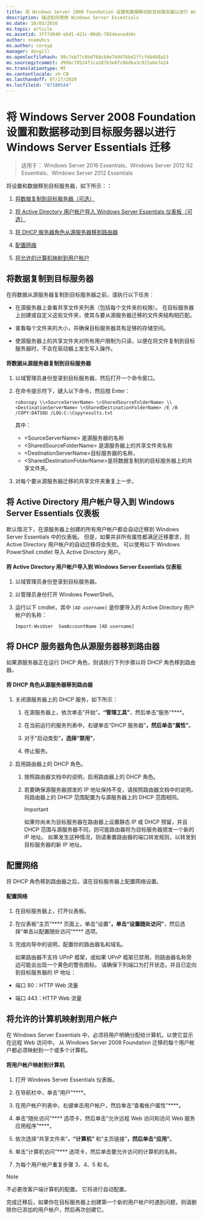 ```yaml
---
title: 将 Windows Server 2008 Foundation 设置和数据移动到目标服务器以进行 Windows Server Essentials 迁移
description: 描述如何使用 Windows Server Essentials
ms.date: 10/03/2016
ms.topic: article
ms.assetid: 3ff7d040-ebd1-421c-80db-765deacedd4c
author: nnamuhcs
ms.author: coreyp
manager: dongill
ms.openlocfilehash: 99c7eb77c0bd768cb8e74d476bd2ffcf6b468a53
ms.sourcegitcommit: d99bc78524f1ca287b3e8fc06dba3c915a6e7a24
ms.translationtype: MT
ms.contentlocale: zh-CN
ms.lasthandoff: 07/27/2020
ms.locfileid: "87180544"
---
```

# <a name="move-windows-server-2008-foundation-settings-and-data-to-the-destination-server-for-windows-server-essentials-migration"></a>将 Windows Server 2008 Foundation 设置和数据移动到目标服务器以进行 Windows Server Essentials 迁移

>适用于： Windows Server 2016 Essentials、Windows Server 2012 R2 Essentials、Windows Server 2012 Essentials

将设置和数据移到目标服务器，如下所示：：

1. [将数据复制到目标服务器（可选）](#copy-data-to-the-destination-server)

2. [将 Active Directory 用户帐户导入 Windows Server Essentials 仪表板（可选）](#import-active-directory-user-accounts-to-the-windows-server-essentials-dashboard)

3. [将 DHCP 服务器角色从源服务器移到路由器](#move-the-dhcp-server-role-from-the-source-server-to-the-router)

4. [配置网络](#configure-the-network)

5. [将允许的计算机映射到用户帐户](#map-permitted-computers-to-user-accounts)

## <a name="copy-data-to-the-destination-server"></a>将数据复制到目标服务器
 在将数据从源服务器复制到目标服务器之前，请执行以下任务：

- 在源服务器上查看共享文件夹列表（包括每个文件夹的权限）。 在目标服务器上创建或自定义这些文件夹，使其与要从源服务器迁移的文件夹结构相匹配。

- 查看每个文件夹的大小，并确保目标服务器具有足够的存储空间。

- 使源服务器上的共享文件夹对所有用户限制为只读，以便在将文件复制到目标服务器时，不会在驱动器上发生写入操作。

#### <a name="to-copy-data-from-the-source-server-to-the-destination-server"></a>将数据从源服务器复制到目标服务器

1.  以域管理员身份登录到目标服务器，然后打开一个命令窗口。

2.  在命令提示符下，键入以下命令，然后按 Enter：

    `robocopy \\<SourceServerName> \<SharedSourceFolderName> \\<DestinationServerName> \<SharedDestinationFolderName> /E /B /COPY:DATSOU /LOG:C:\Copyresults.txt`

     其中：
     - \<SourceServerName\> 是源服务器的名称
     - \<SharedSourceFolderName\> 是源服务器上的共享文件夹名称
     - \<DestinationServerName\>目标服务器的名称，
     - \<SharedDestinationFolderName\>是将数据复制到的目标服务器上的共享文件夹。

3.  对每个要从源服务器迁移的共享文件夹重复上一步。

## <a name="import-active-directory-user-accounts-to-the-windows-server-essentials-dashboard"></a>将 Active Directory 用户帐户导入到 Windows Server Essentials 仪表板
 默认情况下，在源服务器上创建的所有用户帐户都会自动迁移到 Windows Server Essentials 中的仪表板。 但是，如果并非所有属性都满足迁移要求，则 Active Directory 用户帐户的自动迁移将会失败。 可以使用以下 Windows PowerShell cmdlet 导入 Active Directory 用户。

#### <a name="to-import-an-active-directory-user-account-to-the-windows-server-essentials-dashboard"></a>将 Active Directory 用户帐户导入到 Windows Server Essentials 仪表板

1.  以域管理员身份登录到目标服务器。

2.  以管理员身份打开 Windows PowerShell。

3.  运行以下 cmdlet，其中 `[AD username]` 是你要导入的 Active Directory 用户帐户的名称：

     `Import-WssUser  SamAccountName [AD username]`

## <a name="move-the-dhcp-server-role-from-the-source-server-to-the-router"></a>将 DHCP 服务器角色从源服务器移到路由器
 如果源服务器正在运行 DHCP 角色，则请执行下列步骤以将 DHCP 角色移到路由器。

#### <a name="to-move-the-dhcp-role-from-the-source-server-to-the-router"></a>将 DHCP 角色从源服务器移到路由器

1.  关闭源服务器上的 DHCP 服务，如下所示：

    1.  在源服务器上，依次单击“开始”****、“管理工具”****，然后单击“服务”****。

    2.  在当前运行的服务列表中，右键单击“DHCP 服务器”****，然后单击“属性”****。

    3.  对于“启动类型”****，选择“禁用”****。

    4.  停止服务。

2.  启用路由器上的 DHCP 角色。

    1.  按照路由器文档中的说明，启用路由器上的 DHCP 角色。

    2.  若要确保源服务器颁发的 IP 地址保持不变，请按照路由器文档中的说明，将路由器上的 DHCP 范围配置为与源服务器上的 DHCP 范围相同。

        > [!IMPORTANT]
        >  如果你尚未为目标服务器在路由器上设置静态 IP 或 DHCP 预留，并且 DHCP 范围与源服务器不同，则可能路由器将为目标服务器颁发一个新的 IP 地址。 如果发生这种情况，则请重置路由器的端口转发规则，以转发到目标服务器的新 IP 地址。

## <a name="configure-the-network"></a>配置网络
 将 DHCP 角色移到路由器之后，请在目标服务器上配置网络设置。

#### <a name="to-configure-the-network"></a>配置网络

1. 在目标服务器上，打开仪表板。

2. 在仪表板“主页”**** 页面上，单击“设置”****，单击“设置随处访问”****，然后选择“单击以配置随处访问”**** 选项。

3. 完成向导中的说明，配置你的路由器名和域名。

   如果路由器不支持 UPnP 框架，或如果 UPnP 框架已禁用，则路由器名称旁边可能会出现一个黄色的警告图标。 请确保下列端口为打开状态，并且已定向到目标服务器的 IP 地址：

-   端口 80：HTTP Web 流量

-   端口 443：HTTP Web 流量

## <a name="map-permitted-computers-to-user-accounts"></a>将允许的计算机映射到用户帐户
 在 Windows Server Essentials 中，必须将用户明确分配给计算机，以使它显示在远程 Web 访问中。 从 Windows Server 2008 Foundation 迁移的每个用户帐户都必须映射到一个或多个计算机。

#### <a name="to-map-user-accounts-to-computers"></a>将用户帐户映射到计算机

1.  打开 Windows Server Essentials 仪表板。

2.  在导航栏中，单击“用户”****。

3.  在用户帐户列表中，右键单击用户帐户，然后单击“查看帐户属性”****。

4.  单击“随处访问”**** 选项卡，然后单击“允许远程 Web 访问和访问 Web 服务应用程序”****。

5.  依次选择“共享文件夹”****、“计算机”**** 和“主页链接”****，然后单击“应用”****。

6.  单击“计算机访问”**** 选项卡，然后单击要允许访问的计算机的名称。

7.  为每个用户帐户重复步骤 3、4、5 和 6。

> [!NOTE]
> 不必更改客户端计算机的配置。 它将进行自动配置。
>
> 完成迁移后，如果你在目标服务器上创建第一个新的用户帐户时遇到问题，则请删除你已添加的用户帐户，然后再次创建它。
